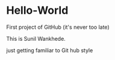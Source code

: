 # Hello-World
First project of GitHub (it's never too late)

This is Sunil Wankhede.

just getting familiar to Git hub style
